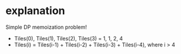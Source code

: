 # explanation

Simple DP memoization problem!

- Tiles(0), Tiles(1), Tiles(2), Tiles(3) = 1, 1, 2, 4
- Tiles(i) = Tiles(i-1) + Tiles(i-2) + Tiles(i-3) + Tiles(i-4), where i > 4
